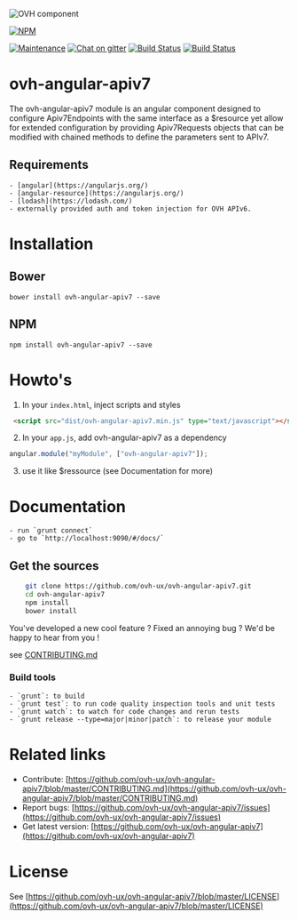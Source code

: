 ![OVH component](https://user-images.githubusercontent.com/3379410/27423240-3f944bc4-5731-11e7-87bb-3ff603aff8a7.png)

[![NPM](https://nodei.co/npm/ovh-angular-apiv7.png?downloads=true&downloadRank=true&stars=true)](https://nodei.co/npm/ovh-angular-apiv7/)

[![Maintenance](https://img.shields.io/maintenance/yes/2017.svg)]() [![Chat on gitter](https://img.shields.io/gitter/room/ovh/ux.svg)](https://gitter.im/ovh/ux) [![Build Status](https://travis-ci.org/ovh-ux/ovh-angular-apiv7.svg)](https://travis-ci.org/ovh-ux/ovh-angular-apiv7) [![Build Status](https://travis-ci.org/ovh/ovh-angular-apiv7.svg)](https://travis-ci.org/ovh-ux/ovh-angular-apiv7)

# ovh-angular-apiv7

The ovh-angular-apiv7 module is an angular component designed to configure Apiv7Endpoints with the same interface as a
$resource yet allow for extended configuration by providing Apiv7Requests objects that can be modified with chained
methods to define the parameters sent to APIv7.

## Requirements

    - [angular](https://angularjs.org/)
    - [angular-resource](https://angularjs.org/)
    - [lodash](https://lodash.com/)
    - externally provided auth and token injection for OVH APIv6.

# Installation

## Bower

    bower install ovh-angular-apiv7 --save

## NPM

    npm install ovh-angular-apiv7 --save

# Howto's

1. In your `index.html`, inject scripts and styles

```html
 <script src="dist/ovh-angular-apiv7.min.js" type="text/javascript"></script>
```

2. In your `app.js`, add ovh-angular-apiv7 as a dependency

```javascript
angular.module("myModule", ["ovh-angular-apiv7"]);
```

3. use it like $ressource (see Documentation for more)

# Documentation

    - run `grunt connect`
    - go to `http://localhost:9090/#/docs/`

## Get the sources

```bash
    git clone https://github.com/ovh-ux/ovh-angular-apiv7.git
    cd ovh-angular-apiv7
    npm install
    bower install
```

You've developed a new cool feature ? Fixed an annoying bug ? We'd be happy
to hear from you !

see [CONTRIBUTING.md](https://github.com/ovh-ux/ovh-angular-apiv7/blob/master/CONTRIBUTING.md)

### Build tools

    - `grunt`: to build
    - `grunt test`: to run code quality inspection tools and unit tests
    - `grunt watch`: to watch for code changes and rerun tests
    - `grunt release --type=major|minor|patch`: to release your module


# Related links

 * Contribute: [https://github.com/ovh-ux/ovh-angular-apiv7/blob/master/CONTRIBUTING.md](https://github.com/ovh-ux/ovh-angular-apiv7/blob/master/CONTRIBUTING.md)
 * Report bugs: [https://github.com/ovh-ux/ovh-angular-apiv7/issues](https://github.com/ovh-ux/ovh-angular-apiv7/issues)
 * Get latest version: [https://github.com/ovh-ux/ovh-angular-apiv7](https://github.com/ovh-ux/ovh-angular-apiv7)

# License

See [https://github.com/ovh-ux/ovh-angular-apiv7/blob/master/LICENSE](https://github.com/ovh-ux/ovh-angular-apiv7/blob/master/LICENSE)
